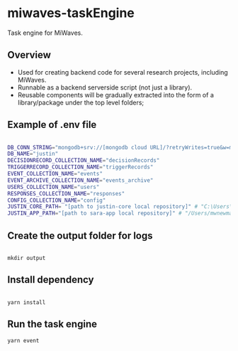 # miwaves-taskEngine

Task engine for MiWaves.

## Overview

- Used for creating backend code for several research projects, including MiWaves.
- Runnable as a backend serverside script (not just a library).
- Reusable components will be gradually extracted into the form of a library/package under the top level folders;


## Example of .env file

```bash

DB_CONN_STRING="mongodb+srv://[mongodb cloud URL]/?retryWrites=true&w=majority"
DB_NAME="justin"
DECISIONRECORD_COLLECTION_NAME="decisionRecords"
TRIGGERRECORD_COLLECTION_NAME="triggerRecords"
EVENT_COLLECTION_NAME="events"
EVENT_ARCHIVE_COLLECTION_NAME="events_archive"
USERS_COLLECTION_NAME="users"
RESPONSES_COLLECTION_NAME="responses"
CONFIG_COLLECTION_NAME="config"
JUSTIN_CORE_PATH= "[path to justin-core local repository]" # "C:\Users\peiyaoh\Code\justin-back"
JUSTIN_APP_PATH="[path to sara-app local repository]" # "/Users/mwnewman/code/mia/justin/sara-app/sara"

```

## Create the output folder for logs

```

mkdir output

```

## Install dependency

```

yarn install

```

## Run the task engine

```
yarn event

```





